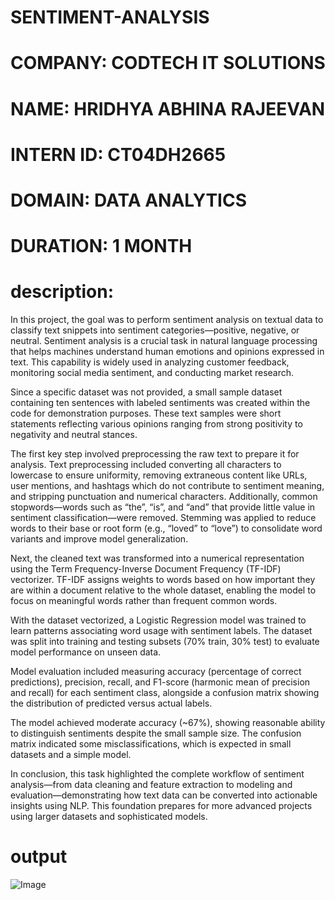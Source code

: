 # SENTIMENT-ANALYSIS
# COMPANY: CODTECH IT SOLUTIONS
# NAME: HRIDHYA ABHINA RAJEEVAN
# INTERN ID: CT04DH2665
# DOMAIN: DATA ANALYTICS
# DURATION: 1 MONTH
# description: 
In this project, the goal was to perform sentiment analysis on textual data to classify text snippets into sentiment categories—positive, negative, or neutral. Sentiment analysis is a crucial task in natural language processing that helps machines understand human emotions and opinions expressed in text. This capability is widely used in analyzing customer feedback, monitoring social media sentiment, and conducting market research.

Since a specific dataset was not provided, a small sample dataset containing ten sentences with labeled sentiments was created within the code for demonstration purposes. These text samples were short statements reflecting various opinions ranging from strong positivity to negativity and neutral stances.

The first key step involved preprocessing the raw text to prepare it for analysis. Text preprocessing included converting all characters to lowercase to ensure uniformity, removing extraneous content like URLs, user mentions, and hashtags which do not contribute to sentiment meaning, and stripping punctuation and numerical characters. Additionally, common stopwords—words such as “the”, “is”, and “and” that provide little value in sentiment classification—were removed. Stemming was applied to reduce words to their base or root form (e.g., “loved” to “love”) to consolidate word variants and improve model generalization.

Next, the cleaned text was transformed into a numerical representation using the Term Frequency-Inverse Document Frequency (TF-IDF) vectorizer. TF-IDF assigns weights to words based on how important they are within a document relative to the whole dataset, enabling the model to focus on meaningful words rather than frequent common words.

With the dataset vectorized, a Logistic Regression model was trained to learn patterns associating word usage with sentiment labels. The dataset was split into training and testing subsets (70% train, 30% test) to evaluate model performance on unseen data.

Model evaluation included measuring accuracy (percentage of correct predictions), precision, recall, and F1-score (harmonic mean of precision and recall) for each sentiment class, alongside a confusion matrix showing the distribution of predicted versus actual labels.

The model achieved moderate accuracy (~67%), showing reasonable ability to distinguish sentiments despite the small sample size. The confusion matrix indicated some misclassifications, which is expected in small datasets and a simple model.

In conclusion, this task highlighted the complete workflow of sentiment analysis—from data cleaning and feature extraction to modeling and evaluation—demonstrating how text data can be converted into actionable insights using NLP. This foundation prepares for more advanced projects using larger datasets and sophisticated models.

# output

![Image](https://github.com/user-attachments/assets/46a2d59f-c582-4c7c-95a5-81c1e27ce35b)


